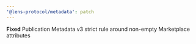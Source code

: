 ```yaml
---
'@lens-protocol/metadata': patch
---
```


**Fixed** Publication Metadata v3 strict rule around non-empty Marketplace attributes
